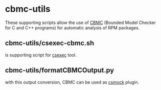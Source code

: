 # cbmc-utils

These supporting scripts allow the use of [CBMC](https://github.com/diffblue/cbmc) (Bounded Model Checker for C and C++ programs) 
for automatic analysis of RPM packages. 

## cbmc-utils/csexec-cbmc.sh
is supporting script for [csexec](https://github.com/csutils/cswrap/wiki/csexec) tool.

## cbmc-utils/formatCBMCOutput.py
with this output conversion, CBMC can be used as [csmock](https://github.com/csutils/csmock) plugin.
